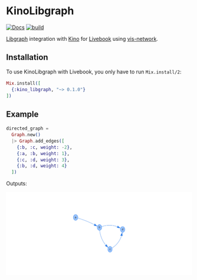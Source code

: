 # KinoLibgraph

[![Docs](https://img.shields.io/badge/hex.pm-docs-8e7ce6.svg)](https://hexdocs.pm/kino_libgraph)
[![build](https://github.com/hergetto/kino_libgraph/actions/workflows/branch-workflow.yml/badge.svg)](https://github.com/hergetto/kino_libgraph/actions/workflows/branch-workflow.yml)

[Libgraph](https://github.com/bitwalker/libgraph) integration with [Kino](https://github.com/livebook-dev/kino) for [Livebook](https://github.com/livebook-dev/livebook) using [vis-network](https://github.com/visjs/vis-network).

## Installation

To use KinoLibgraph with Livebook, you only have to run `Mix.install/2`:

```elixir
Mix.install([
  {:kino_libgraph, "~> 0.1.0"}
])
```

## Example

```elixir
directed_graph =
  Graph.new()
  |> Graph.add_edges([
    {:b, :c, weight: -2},
    {:a, :b, weight: 1},
    {:c, :d, weight: 3},
    {:b, :d, weight: 4}
  ])
```

Outputs:

![Graph](assets/image.png)
